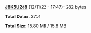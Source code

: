 [**J8K5U2d8**](/data/J8K5U2d8.txt) (12/11/22 - 17:47)- 282 bytes

**Total Datas**: 2751

**Total Size**: 15.80 MB / 15.8 MB